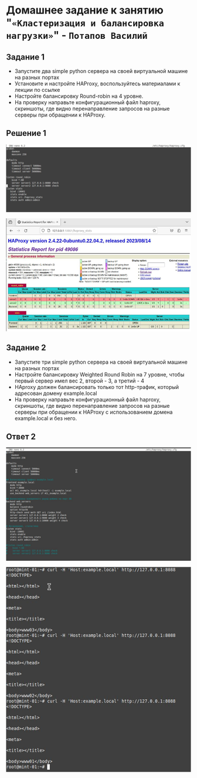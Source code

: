 # Домашнее задание к занятию "`«Кластеризация и балансировка нагрузки»`" - `Потапов Василий`

## Задание 1

- Запустите два simple python сервера на своей виртуальной машине на разных портах
- Установите и настройте HAProxy, воспользуйтесь материалами к лекции по ссылке
- Настройте балансировку Round-robin на 4 уровне.
- На проверку направьте конфигурационный файл haproxy, скриншоты, где видно перенаправление запросов на разные серверы при обращении к HAProxy.

## Решение 1

![Название скриншота 1](https://github.com/mistermedved01/devops-netology/blob/master/02-sflt/img/01.jpg)

![Название скриншота 1](https://github.com/mistermedved01/devops-netology/blob/master/02-sflt/img/02.jpg)


## Задание 2

- Запустите три simple python сервера на своей виртуальной машине на разных портах
- Настройте балансировку Weighted Round Robin на 7 уровне, чтобы первый сервер имел вес 2, второй - 3, а третий - 4
- HAproxy должен балансировать только тот http-трафик, который адресован домену example.local
- На проверку направьте конфигурационный файл haproxy, скриншоты, где видно перенаправление запросов на разные серверы при обращении к HAProxy c использованием домена example.local и без него.

## Ответ 2

![Название скриншота 1](https://github.com/mistermedved01/devops-netology/blob/master/02-sflt/img/03.jpg)

![Название скриншота 1](https://github.com/mistermedved01/devops-netology/blob/master/02-sflt/img/04.jpg)
